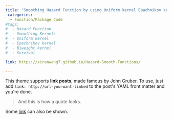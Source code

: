 ```yaml
---
title: "Smoothing Hazard Function by using Uniform kernel Epachnikov kernel and Biweight kernel"
 categories:
  - Function/Package Code
#tags:
#  - Hazard Function
#  - Smoothing Kernels
#  - Uniform kernel
#  - Epachnikov kernel
#  - Biweight kernel
#  - Survival 

link: https://xiranwang7.github.io/Hazard-Smooth-Functions/

---
```


This theme supports **link posts**, made famous by John Gruber. To use, just add `link: http://url-you-want-linked` to the post's YAML front matter and you're done.

> And this is how a quote looks.

Some [link](#) can also be shown.
